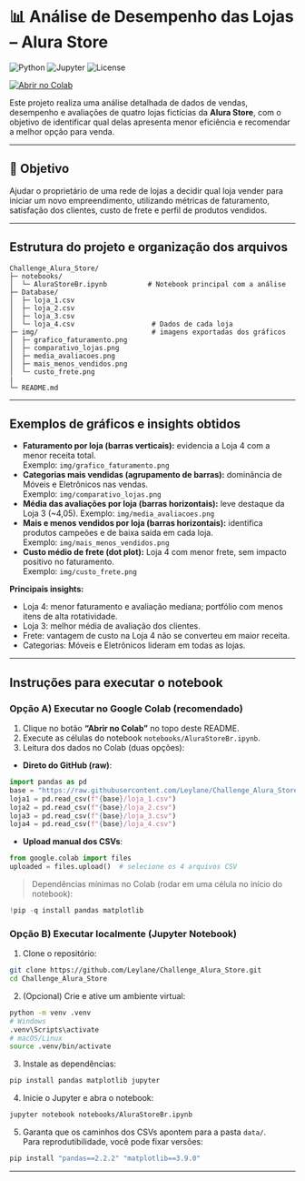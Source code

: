 # 📊 Análise de Desempenho das Lojas – Alura Store

![Python](https://img.shields.io/badge/Python-3.10+-blue?logo=python)
![Jupyter](https://img.shields.io/badge/Jupyter-Notebook-orange?logo=jupyter)
![License](https://img.shields.io/badge/License-MIT-green)

[![Abrir no Colab](https://colab.research.google.com/assets/colab-badge.svg)](https://colab.research.google.com/github/Leylane/Challenge_Alura_Store/blob/main/notebooks/AluraStoreBr.ipynb)

Este projeto realiza uma análise detalhada de dados de vendas, desempenho e avaliações de quatro lojas fictícias da **Alura Store**, com o objetivo de identificar qual delas apresenta menor eficiência e recomendar a melhor opção para venda.

---

## 📌 Objetivo

Ajudar o proprietário de uma rede de lojas a decidir qual loja vender para iniciar um novo empreendimento, utilizando métricas de faturamento, satisfação dos clientes, custo de frete e perfil de produtos vendidos.

---

## Estrutura do projeto e organização dos arquivos
    Challenge_Alura_Store/
    ├─ notebooks/
    │  └─ AluraStoreBr.ipynb          # Notebook principal com a análise
    ├─ Database/
    │  ├─ loja_1.csv
    │  ├─ loja_2.csv
    │  ├─ loja_3.csv
    │  └─ loja_4.csv                   # Dados de cada loja
    ├─ img/                            # imagens exportadas dos gráficos
    │  ├─ grafico_faturamento.png
    │  ├─ comparativo_lojas.png
    │  ├─ media_avaliacoes.png
    │  ├─ mais_menos_vendidos.png
    │  └─ custo_frete.png
    |
    └─ README.md

---

## Exemplos de gráficos e insights obtidos
- **Faturamento por loja (barras verticais):** evidencia a Loja 4 com a menor receita total.  
  Exemplo: `img/grafico_faturamento.png`
- **Categorias mais vendidas (agrupamento de barras):** dominância de Móveis e Eletrônicos nas vendas.  
  Exemplo: `img/comparativo_lojas.png`
- **Média das avaliações por loja (barras horizontais):** leve destaque da Loja 3 (~4,05).
  Exemplo: `img/media_avaliacoes.png`
- **Mais e menos vendidos por loja (barras horizontais):** identifica produtos campeões e de baixa saída em cada loja.  
  Exemplo: `img/mais_menos_vendidos.png`
- **Custo médio de frete (dot plot):** Loja 4 com menor frete, sem impacto positivo no faturamento.  
  Exemplo: `img/custo_frete.png`

**Principais insights:**
- Loja 4: menor faturamento e avaliação mediana; portfólio com menos itens de alta rotatividade.  
- Loja 3: melhor média de avaliação dos clientes.  
- Frete: vantagem de custo na Loja 4 não se converteu em maior receita.  
- Categorias: Móveis e Eletrônicos lideram em todas as lojas.

---

## Instruções para executar o notebook

### Opção A) Executar no Google Colab (recomendado)
1) Clique no botão **“Abrir no Colab”** no topo deste README.  
2) Execute as células do notebook `notebooks/AluraStoreBr.ipynb`.  
3) Leitura dos dados no Colab (duas opções):

- **Direto do GitHub (raw)**:
~~~python
import pandas as pd
base = "https://raw.githubusercontent.com/Leylane/Challenge_Alura_Store/refs/heads/main/Database/"
loja1 = pd.read_csv(f"{base}/loja_1.csv")
loja2 = pd.read_csv(f"{base}/loja_2.csv")
loja3 = pd.read_csv(f"{base}/loja_3.csv")
loja4 = pd.read_csv(f"{base}/loja_4.csv")
~~~

- **Upload manual dos CSVs**:
~~~python
from google.colab import files
uploaded = files.upload()  # selecione os 4 arquivos CSV
~~~

> Dependências mínimas no Colab (rodar em uma célula no início do notebook):
~~~python
!pip -q install pandas matplotlib
~~~

### Opção B) Executar localmente (Jupyter Notebook)
1) Clone o repositório:
~~~bash
git clone https://github.com/Leylane/Challenge_Alura_Store.git
cd Challenge_Alura_Store
~~~

2) (Opcional) Crie e ative um ambiente virtual:
~~~bash
python -m venv .venv
# Windows
.venv\Scripts\activate
# macOS/Linux
source .venv/bin/activate
~~~

3) Instale as dependências:
~~~bash
pip install pandas matplotlib jupyter
~~~

4) Inicie o Jupyter e abra o notebook:
~~~bash
jupyter notebook notebooks/AluraStoreBr.ipynb
~~~

5) Garanta que os caminhos dos CSVs apontem para a pasta `data/`.  
   Para reprodutibilidade, você pode fixar versões:
~~~bash
pip install "pandas==2.2.2" "matplotlib==3.9.0"
~~~

---


